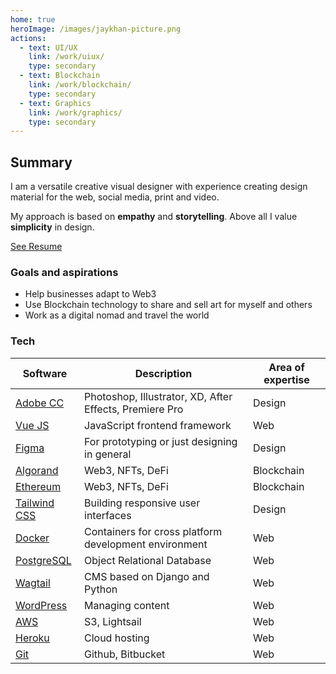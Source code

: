 ```yaml
---
home: true
heroImage: /images/jaykhan-picture.png
actions:
  - text: UI/UX
    link: /work/uiux/
    type: secondary
  - text: Blockchain
    link: /work/blockchain/
    type: secondary
  - text: Graphics
    link: /work/graphics/
    type: secondary
---
```


## Summary
I am a versatile creative visual designer with experience creating design material for the web, social media, print and video.  

My approach is based on **empathy** and **storytelling**.  Above all I value **simplicity** in design.

[See Resume](/work/resume.md)

### Goals and aspirations
- Help businesses adapt to Web3 
- Use Blockchain technology to share and sell art for myself and others
- Work as a digital nomad and travel the world

### Tech

| Software | Description | Area of expertise |
| ----------- | ----------- | ----------- |
| [Adobe CC](https://www.adobe.com/ca/creativecloud.html) | Photoshop, Illustrator, XD, After Effects, Premiere Pro | Design |
| [Vue JS](https://vuejs.org/) | JavaScript frontend framework | Web |
| [Figma](https://figma.com) | For prototyping or just designing in general | Design |
| [Algorand](https://www.algorand.com/) | Web3, NFTs, DeFi | Blockchain |
| [Ethereum](https://ethereum.org/en//) | Web3, NFTs, DeFi | Blockchain |
| [Tailwind CSS](https://tailwindcss.com/) | Building responsive user interfaces | Design |
| [Docker](https://www.docker.com/) | Containers for cross platform development environment | Web |
| [PostgreSQL](https://www.postgresql.org/) | Object Relational Database | Web |
| [Wagtail](https://wagtail.org/) | CMS based on Django and Python | Web |
| [WordPress](https://wordpress.org/) | Managing content | Web |
| [AWS](https://aws.amazon.com/) | S3, Lightsail | Web |
| [Heroku](https://www.heroku.com/) | Cloud hosting | Web |
| [Git](https://git-scm.com/) | Github, Bitbucket | Web |
